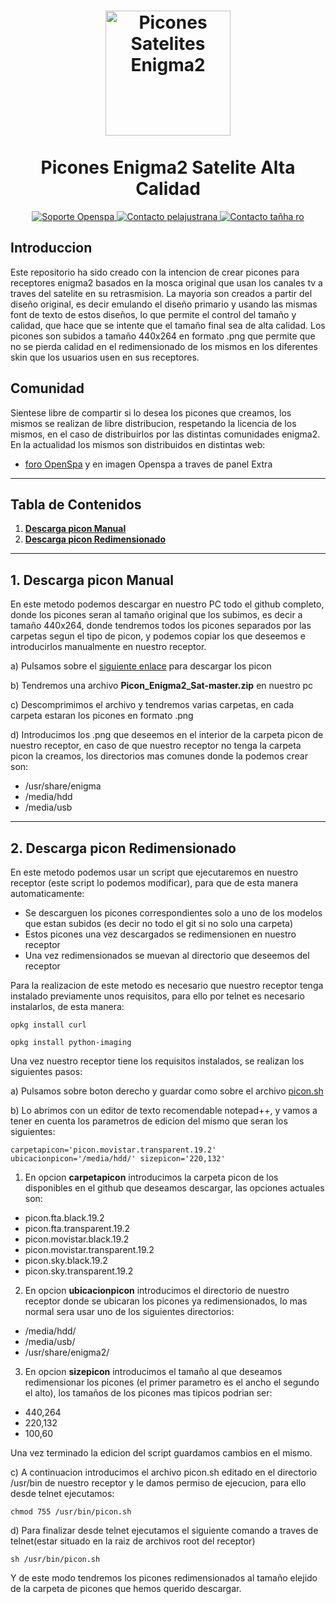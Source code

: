 <h1 align="center">
<a href="https://github.com/spainE2/Picon_Enigma2_Sat"><img src="https://image.ibb.co/kwmS1V/ndice.png" alt="Picones Satelites Enigma2" width=200"></a>
  <br>
    <br>
  Picones Enigma2 Satelite Alta Calidad
  <br>
</h1>

<p align="center">
  <a href="https://openspa.info/">
    <img src="https://raw.githubusercontent.com/spainE2/Picon_Enigma2_Sat/master/lo1.png" alt="Soporte Openspa">
  </a>
  <a href="https://openspa.info/conversations/add?to=pelajustrana">
    <img src="https://raw.githubusercontent.com/spainE2/Picon_Enigma2_Sat/master/user1.png" alt="Contacto pelajustrana">
  </a>
  <a href="https://openspa.info/conversations/add?to=Тайна го">
    <img src="https://raw.githubusercontent.com/spainE2/Picon_Enigma2_Sat/master/user2.png" alt="Contacto tañha ro">
  </a>
</p>

## Introduccion

Este repositorio ha sido creado con la intencion de crear picones para receptores enigma2 basados en la mosca original que usan los canales tv a traves del satelite en su retrasmision. La mayoria son creados a partir del diseño original, es decir emulando el diseño primario y usando las mismas font de texto de estos diseños, lo que permite el control del tamaño y calidad, que hace que se intente que el tamaño final sea de alta calidad. Los picones son subidos a tamaño 440x264 en formato .png que permite que no se pierda calidad en el redimensionado de los mismos en los diferentes skin que los usuarios usen en sus receptores.


## Comunidad

Sientese libre de compartir si lo desea los picones que creamos, los mismos se realizan de libre distribucion, respetando la licencia de los mismos, en el caso de distribuirlos por las distintas comunidades enigma2. En la actualidad los mismos son distribuidos en distintas web:


- [foro OpenSpa](https://openspa.info/) y en imagen Openspa a traves de panel Extra


---

## Tabla de Contenidos

1. **[Descarga picon Manual](#1-Descarga-picon-Manual)**
2. **[Descarga picon Redimensionado](#2-Descarga-picon-Redimensionado)**

---

## 1. Descarga picon Manual

En este metodo podemos descargar en nuestro PC todo el github completo, donde los picones seran al tamaño original que los subimos, es decir a tamaño 440x264, donde tendremos todos los picones separados por las carpetas segun el tipo de picon, y podemos copiar los que deseemos e introducirlos manualmente en nuestro receptor.

a) Pulsamos sobre el [siguiente enlace](https://github.com/spainE2/Picon_Enigma2_Sat/archive/master.zip) para descargar los picon

b) Tendremos una archivo **Picon_Enigma2_Sat-master.zip** en nuestro pc

c) Descomprimimos el archivo y tendremos varias carpetas, en cada carpeta estaran los picones en formato .png

d) Introducimos los .png que deseemos en el interior de la carpeta picon de nuestro receptor, en caso de que nuestro receptor no tenga la carpeta picon la creamos, los directorios mas comunes donde la podemos crear son:

* /usr/share/enigma
* /media/hdd
* /media/usb

---

## 2. Descarga picon Redimensionado

En este metodo podemos usar un script que ejecutaremos en nuestro receptor (este script lo podemos modificar), para que de esta manera automaticamente:

* Se descarguen los picones correspondientes solo a uno de los modelos que estan subidos (es decir no todo el git si no solo una carpeta)
* Estos picones una vez descargados se redimensionen en nuestro receptor
* Una vez redimensionados se muevan al directorio que deseemos del receptor

Para la realizacion de este metodo es necesario que nuestro receptor tenga instalado previamente unos requisitos, para ello por telnet es necesario instalarlos, de esta manera:

`opkg install curl`

`opkg install python-imaging`

Una vez nuestro receptor tiene los requisitos instalados, se realizan los siguientes pasos:

a) Pulsamos sobre boton derecho y guardar como sobre el archivo [picon.sh](https://github.com/spainE2/Picon_Enigma2_Sat/blob/master/picon.sh)

b) Lo abrimos con un editor de texto recomendable notepad++, y vamos a tener en cuenta los parametros de edicion del mismo que seran los siguientes:

`carpetapicon='picon.movistar.transparent.19.2'
ubicacionpicon='/media/hdd/'
sizepicon='220,132'`

1. En opcion **carpetapicon** introducimos la carpeta picon de los disponibles en el github que deseamos descargar, las opciones actuales son:

* picon.fta.black.19.2
* picon.fta.transparent.19.2
* picon.movistar.black.19.2
* picon.movistar.transparent.19.2
* picon.sky.black.19.2
* picon.sky.transparent.19.2

2. En opcion **ubicacionpicon** introducimos el directorio de nuestro receptor donde se ubicaran los picones ya redimensionados, lo mas normal sera usar uno de los siguientes directorios:

* /media/hdd/
* /media/usb/
* /usr/share/enigma2/

3. En opcion **sizepicon** introducimos el tamaño al que deseamos redimensionar los picones (el primer parametro es el ancho el segundo el alto), los tamaños de los picones mas tipicos podrian ser:

* 440,264
* 220,132
* 100,60

Una vez terminado la edicion del script guardamos cambios en el mismo.

c) A continuacion introducimos el archivo picon.sh editado en el directorio /usr/bin de nuestro receptor y le damos permiso de ejecucion, para ello desde telnet ejecutamos:

`chmod 755 /usr/bin/picon.sh`

d) Para finalizar desde telnet ejecutamos el siguiente comando a traves de telnet(estar situado en la raiz de archivos root del receptor)

`sh /usr/bin/picon.sh`

Y de este modo tendremos los picones redimensionados al tamaño elejido de la carpeta de picones que hemos querido descargar.



